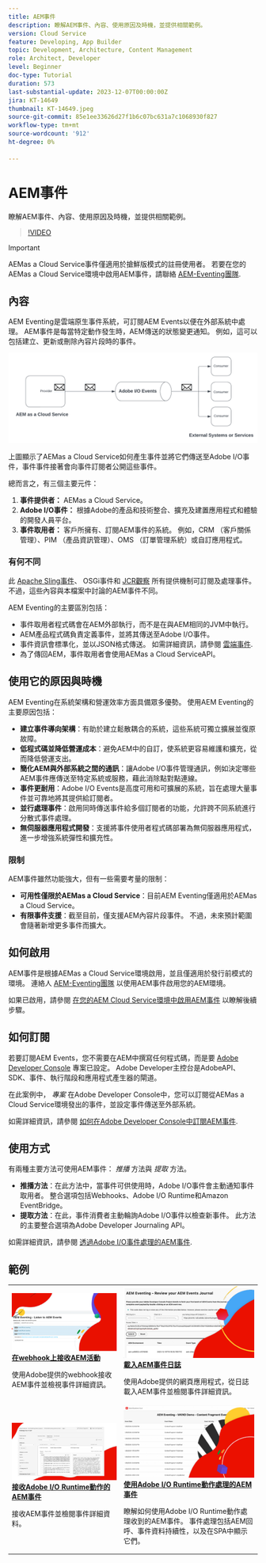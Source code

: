 ```yaml
---
title: AEM事件
description: 瞭解AEM事件、內容、使用原因及時機，並提供相關範例。
version: Cloud Service
feature: Developing, App Builder
topic: Development, Architecture, Content Management
role: Architect, Developer
level: Beginner
doc-type: Tutorial
duration: 573
last-substantial-update: 2023-12-07T00:00:00Z
jira: KT-14649
thumbnail: KT-14649.jpeg
source-git-commit: 85e1ee33626d27f1b6c07bc631a7c1068930f827
workflow-type: tm+mt
source-wordcount: '912'
ht-degree: 0%

---
```



# AEM事件

瞭解AEM事件、內容、使用原因及時機，並提供相關範例。

>[!VIDEO](https://video.tv.adobe.com/v/3426686?quality=12&learn=on)

>[!IMPORTANT]
>
>AEMas a Cloud Service事件僅適用於搶鮮版模式的註冊使用者。 若要在您的AEMas a Cloud Service環境中啟用AEM事件，請聯絡 [AEM-Eventing團隊](mailto:grp-aem-events@adobe.com).

## 內容

AEM Eventing是雲端原生事件系統，可訂閱AEM Events以便在外部系統中處理。 AEM事件是每當特定動作發生時，AEM傳送的狀態變更通知。 例如，這可以包括建立、更新或刪除內容片段時的事件。

![AEM事件](./assets/aem-eventing.png)

上圖顯示了AEMas a Cloud Service如何產生事件並將它們傳送至Adobe I/O事件，事件事件接著會向事件訂閱者公開這些事件。

總而言之，有三個主要元件：

1. **事件提供者：** AEMas a Cloud Service。
1. **Adobe I/O事件：** 根據Adobe的產品和技術整合、擴充及建置應用程式和體驗的開發人員平台。
1. **事件取用者：** 客戶所擁有、訂閱AEM事件的系統。 例如，CRM （客戶關係管理）、PIM （產品資訊管理）、OMS （訂單管理系統）或自訂應用程式。

### 有何不同

此 [Apache Sling事件](https://sling.apache.org/documentation/bundles/apache-sling-eventing-and-job-handling.html)、 OSGi事件和 [JCR觀察](https://jackrabbit.apache.org/oak/docs/features/observation.html) 所有提供機制可訂閱及處理事件。 不過，這些內容與本檔案中討論的AEM事件不同。

AEM Eventing的主要區別包括：

- 事件取用者程式碼會在AEM外部執行，而不是在與AEM相同的JVM中執行。
- AEM產品程式碼負責定義事件，並將其傳送至Adobe I/O事件。
- 事件資訊會標準化，並以JSON格式傳送。 如需詳細資訊，請參閱 [雲端事件](https://cloudevents.io/).
- 為了傳回AEM，事件取用者會使用AEMas a Cloud ServiceAPI。


## 使用它的原因與時機

AEM Eventing在系統架構和營運效率方面具備眾多優勢。 使用AEM Eventing的主要原因包括：

- **建立事件導向架構**：有助於建立鬆散耦合的系統，這些系統可獨立擴展並復原故障。
- **低程式碼並降低營運成本**：避免AEM中的自訂，使系統更容易維護和擴充，從而降低營運支出。
- **簡化AEM與外部系統之間的通訊**：讓Adobe I/O事件管理通訊，例如決定哪些AEM事件應傳送至特定系統或服務，藉此消除點對點連線。
- **事件更耐用**：Adobe I/O Events是高度可用和可擴展的系統，旨在處理大量事件並可靠地將其提供給訂閱者。
- **並行處理事件**：啟用同時傳送事件給多個訂閱者的功能，允許跨不同系統進行分散式事件處理。
- **無伺服器應用程式開發**：支援將事件使用者程式碼部署為無伺服器應用程式，進一步增強系統彈性和擴充性。

### 限制

AEM事件雖然功能強大，但有一些需要考量的限制：

- **可用性僅限於AEMas a Cloud Service**：目前AEM Eventing僅適用於AEMas a Cloud Service。
- **有限事件支援**：截至目前，僅支援AEM內容片段事件。 不過，未來預計範圍會隨著新增更多事件而擴大。

## 如何啟用

AEM事件是根據AEMas a Cloud Service環境啟用，並且僅適用於發行前模式的環境。 連絡人 [AEM-Eventing團隊](mailto:grp-aem-events@adobe.com) 以使用AEM事件啟用您的AEM環境。

如果已啟用，請參閱 [在您的AEM Cloud Service環境中啟用AEM事件](https://developer.adobe.com/experience-cloud/experience-manager-apis/guides/events/#enable-aem-events-on-your-aem-cloud-service-environment) 以瞭解後續步驟。

## 如何訂閱

若要訂閱AEM Events，您不需要在AEM中撰寫任何程式碼，而是要 [Adobe Developer Console](https://developer.adobe.com/) 專案已設定。 Adobe Developer主控台是AdobeAPI、SDK、事件、執行階段和應用程式產生器的閘道。

在此案例中， _專案_ 在Adobe Developer Console中，您可以訂閱從AEMas a Cloud Service環境發出的事件，並設定事件傳送至外部系統。

如需詳細資訊，請參閱 [如何在Adobe Developer Console中訂閱AEM事件](https://developer.adobe.com/experience-cloud/experience-manager-apis/guides/events/#how-to-subscribe-to-aem-events-in-the-adobe-developer-console).

## 使用方式

有兩種主要方法可使用AEM事件： _推播_ 方法與 _提取_ 方法。

- **推播方法**：在此方法中，當事件可供使用時，Adobe I/O事件會主動通知事件取用者。 整合選項包括Webhooks、Adobe I/O Runtime和Amazon EventBridge。
- **提取方法**：在此，事件消費者主動輪詢Adobe I/O事件以檢查新事件。 此方法的主要整合選項為Adobe Developer Journaling API。

如需詳細資訊，請參閱 [透過Adobe I/O事件處理的AEM事件](https://developer.adobe.com/experience-cloud/experience-manager-apis/guides/events/#aem-events-processing-via-adobe-io).

## 範例

<table>
  <tr>
    <td>
        <a  href="./examples/webhook.md"><img alt="在webhook上接收AEM活動" src="./assets/examples/webhook/webhook-example.png"/></a>
        <div><strong><a href="./examples/webhook.md">在webhook上接收AEM活動</a></strong></div>
        <p>
          使用Adobe提供的webhook接收AEM事件並檢視事件詳細資訊。
        </p>
      </td>
      <td>
        <a  href="./examples/journaling.md"><img alt="載入AEM事件日誌" src="./assets/examples/journaling/eventing-journal.png"/></a>
        <div><strong><a href="./examples/journaling.md">載入AEM事件日誌</a></strong></div>
        <p>
          使用Adobe提供的網頁應用程式，從日誌載入AEM事件並檢閱事件詳細資訊。
        </p>
      </td>
    </tr>
  <tr>
    <td>
        <a  href="./examples/runtime-action.md"><img alt="接收Adobe I/O Runtime動作的AEM事件" src="./assets/examples/runtime-action/eventing-runtime.png"/></a>
        <div><strong><a href="./examples/runtime-action.md">接收Adobe I/O Runtime動作的AEM事件</a></strong></div>
        <p>
          接收AEM事件並檢閱事件詳細資料。
        </p>
      </td>
      <td>
        <a  href="./examples/event-processing-using-runtime-action.md"><img alt="使用Adobe I/O Runtime動作處理的AEM事件" src="./assets/examples/event-processing-using-runtime-action/event-processing.png"/></a>
        <div><strong><a href="./examples/event-processing-using-runtime-action.md">使用Adobe I/O Runtime動作處理的AEM事件</a></strong></div>
        <p>
          瞭解如何使用Adobe I/O Runtime動作處理收到的AEM事件。 事件處理包括AEM回呼、事件資料持續性，以及在SPA中顯示它們。
        </p>
      </td>
  </tr>    
</table>
